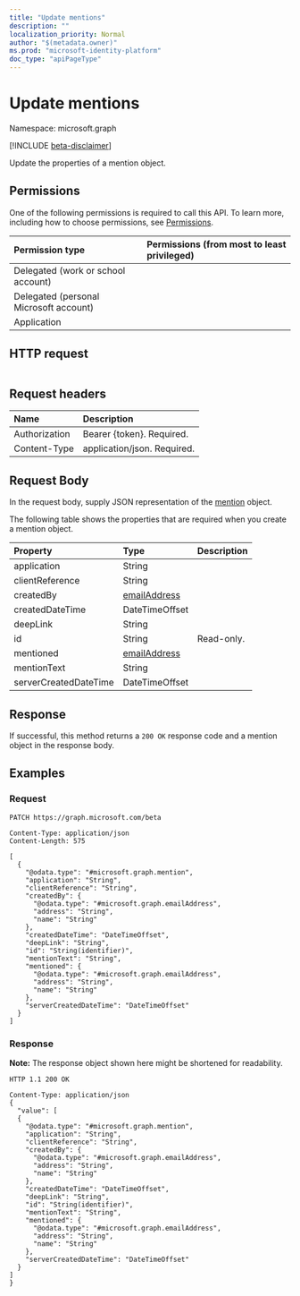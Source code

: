 ```yaml
---
title: "Update mentions"
description: ""
localization_priority: Normal
author: "$(metadata.owner)"
ms.prod: "microsoft-identity-platform"
doc_type: "apiPageType"
---
```


# Update mentions

Namespace: microsoft.graph

[!INCLUDE [beta-disclaimer](../../includes/beta-disclaimer.md)]

Update the properties of a mention object.

## Permissions

One of the following permissions is required to call this API. To learn more, including how to choose permissions, see [Permissions](/graph/permissions-reference).

| Permission type                        | Permissions (from most to least privileged) |
| :------------------------------------- | :------------------------------------------ |
| Delegated (work or school account)     |                                             |
| Delegated (personal Microsoft account) |                                             |
| Application                            |                                             |

## HTTP request

<!-- {
  "blockType": "ignored"
}
-->

```http

```

## Request headers

| Name          | Description                 |
| :------------ | :-------------------------- |
| Authorization | Bearer {token}. Required.   |
| Content-Type  | application/json. Required. |

## Request Body

In the request body, supply JSON representation of the [mention](../resources/-mention.md) object.

<!-- Actions and Functions -->

<!-- CRUD Methods -->

The following table shows the properties that are required when you create a mention object.

| Property              | Type                                         | Description |
| :-------------------- | :------------------------------------------- | :---------- |
| application           | String                                       |             |
| clientReference       | String                                       |             |
| createdBy             | [emailAddress](../resources/emailaddress.md) |             |
| createdDateTime       | DateTimeOffset                               |             |
| deepLink              | String                                       |             |
| id                    | String                                       | Read-only.  |
| mentioned             | [emailAddress](../resources/emailaddress.md) |             |
| mentionText           | String                                       |             |
| serverCreatedDateTime | DateTimeOffset                               |             |

## Response

If successful, this method returns a `200 OK` response code and a mention object in the response body.

## Examples

### Request

<!-- {
  "blockType": "request",
  "name": "update_mentions"
}
-->

```http
PATCH https://graph.microsoft.com/beta

Content-Type: application/json
Content-Length: 575

[
  {
    "@odata.type": "#microsoft.graph.mention",
    "application": "String",
    "clientReference": "String",
    "createdBy": {
      "@odata.type": "#microsoft.graph.emailAddress",
      "address": "String",
      "name": "String"
    },
    "createdDateTime": "DateTimeOffset",
    "deepLink": "String",
    "id": "String(identifier)",
    "mentionText": "String",
    "mentioned": {
      "@odata.type": "#microsoft.graph.emailAddress",
      "address": "String",
      "name": "String"
    },
    "serverCreatedDateTime": "DateTimeOffset"
  }
]

```

### Response

**Note:** The response object shown here might be shortened for readability.

<!-- {
  "blockType": "response",
  "truncated": true,
  "@odata.type": "$(this.ReturnTypeFullName)"
}
-->

```http
HTTP 1.1 200 OK

Content-Type: application/json
{
  "value": [
  {
    "@odata.type": "#microsoft.graph.mention",
    "application": "String",
    "clientReference": "String",
    "createdBy": {
      "@odata.type": "#microsoft.graph.emailAddress",
      "address": "String",
      "name": "String"
    },
    "createdDateTime": "DateTimeOffset",
    "deepLink": "String",
    "id": "String(identifier)",
    "mentionText": "String",
    "mentioned": {
      "@odata.type": "#microsoft.graph.emailAddress",
      "address": "String",
      "name": "String"
    },
    "serverCreatedDateTime": "DateTimeOffset"
  }
]
}

```
